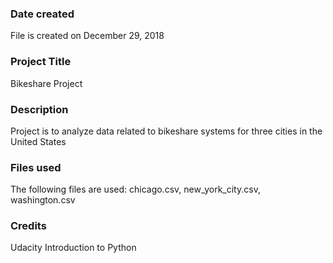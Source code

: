 ### Date created
File is created on December 29, 2018

### Project Title
Bikeshare Project

### Description
Project is to analyze data related to bikeshare systems for three cities in the United States 

### Files used
The following files are used: chicago.csv, new_york_city.csv, washington.csv

### Credits
Udacity Introduction to Python 